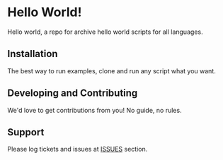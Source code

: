 Hello World!
======

Hello world, a repo for archive hello world scripts for all languages.


Installation
------------

The best way to run examples, clone and run any script what you want.

Developing and Contributing
------

We'd love to get contributions from you! No guide, no rules. 

Support
-------

Please log tickets and issues at  [ISSUES](https://github.com/aybarscengaver/hello-world/issues) section.

